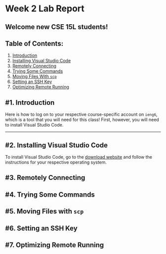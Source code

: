 # Week 2 Lab Report
## Welcome new CSE 15L students!

## Table of Contents:
1. [Introduction](#introduction)
2. [Installing Visual Studio Code](#vscode)
3. [Remotely Connecting](#remote)
4. [Trying Some Commands](#commands)
5. [Moving Files With `scp`](#scp)
6. [Setting an SSH Key](#sshkey)
7. [Optimizing Remote Running](#optimize)

## \#1. Introduction <a name="introduction"></a>
Here is how to log on to your respective course-specific account on `ieng6`, which is a tool that you will need for this class! First, however, you will need to install Visual Studio Code.

---
## \#2. Installing Visual Studio Code <a name="vscode"></a>
To install Visual Studio Code, go to the [download website](https://code.visualstudio.com/) and follow the instructions for your respective operating system.


## \#3. Remotely Connecting <a name="remote"></a>

## \#4. Trying Some Commands <a name="commands"></a>

## \#5. Moving Files with `scp` <a name="scp"></a>

## \#6. Setting an SSH Key <a name="sshkey"></a>

## \#7. Optimizing Remote Running <a name="optimize"></a>